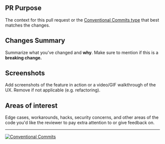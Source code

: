 ## PR Purpose

The context for this pull request or the [Conventional Commits type](https://github.com/commitizen/conventional-commit-types/blob/master/index.json) that best matches the changes.

## Changes Summary

Summarize what you've changed and **why**. Make sure to mention if this is a **breaking change.**

## Screenshots

Add screenshots of the feature in action or a video/GIF walkthrough of the UX. Remove if not applicable (e.g. refactoring).

## Areas of interest

Edge cases, workarounds, hacks, security concerns, and other areas of the code you'd like the reviewer to pay extra attention to or give feedback on.

---

[![Conventional Commits](https://img.shields.io/badge/Conventional%20Commits-1.0.0-yellow.svg)](https://conventionalcommits.org/)